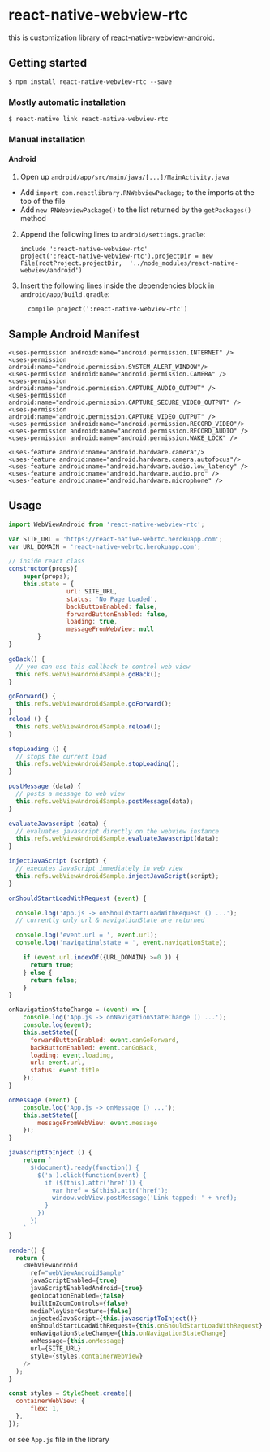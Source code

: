 
# react-native-webview-rtc

this is customization library of [react-native-webview-android](https://github.com/lucasferreira/react-native-webview-android).

## Getting started

`$ npm install react-native-webview-rtc --save`

### Mostly automatic installation

`$ react-native link react-native-webview-rtc`

### Manual installation


#### Android

1. Open up `android/app/src/main/java/[...]/MainActivity.java`
  - Add `import com.reactlibrary.RNWebviewPackage;` to the imports at the top of the file
  - Add `new RNWebviewPackage()` to the list returned by the `getPackages()` method
2. Append the following lines to `android/settings.gradle`:
  	```
  	include ':react-native-webview-rtc'
  	project(':react-native-webview-rtc').projectDir = new File(rootProject.projectDir, 	'../node_modules/react-native-webview/android')
  	```
3. Insert the following lines inside the dependencies block in `android/app/build.gradle`:
  	```
      compile project(':react-native-webview-rtc')
  	```

## Sample Android Manifest

```
<uses-permission android:name="android.permission.INTERNET" />
<uses-permission android:name="android.permission.SYSTEM_ALERT_WINDOW"/>
<uses-permission android:name="android.permission.CAMERA" />
<uses-permission android:name="android.permission.CAPTURE_AUDIO_OUTPUT" />
<uses-permission android:name="android.permission.CAPTURE_SECURE_VIDEO_OUTPUT" />
<uses-permission android:name="android.permission.CAPTURE_VIDEO_OUTPUT" />
<uses-permission android:name="android.permission.RECORD_VIDEO"/>
<uses-permission android:name="android.permission.RECORD_AUDIO" />
<uses-permission android:name="android.permission.WAKE_LOCK" />

<uses-feature android:name="android.hardware.camera"/>
<uses-feature android:name="android.hardware.camera.autofocus"/>
<uses-feature android:name="android.hardware.audio.low_latency" />
<uses-feature android:name="android.hardware.audio.pro" />
<uses-feature android:name="android.hardware.microphone" />
```

## Usage
```javascript
import WebViewAndroid from 'react-native-webview-rtc';

var SITE_URL = 'https://react-native-webrtc.herokuapp.com';
var URL_DOMAIN = 'react-native-webrtc.herokuapp.com';

// inside react class
constructor(props){
    super(props);
    this.state = {
                url: SITE_URL,
                status: 'No Page Loaded',
                backButtonEnabled: false,
                forwardButtonEnabled: false,
                loading: true,
                messageFromWebView: null
        }
}

goBack() {
  // you can use this callback to control web view
  this.refs.webViewAndroidSample.goBack();
}

goForward() {
  this.refs.webViewAndroidSample.goForward();
}
reload () {
  this.refs.webViewAndroidSample.reload();
}

stopLoading () {
  // stops the current load
  this.refs.webViewAndroidSample.stopLoading();
}

postMessage (data) {
  // posts a message to web view
  this.refs.webViewAndroidSample.postMessage(data);
}

evaluateJavascript (data) {
  // evaluates javascript directly on the webview instance
  this.refs.webViewAndroidSample.evaluateJavascript(data);
}

injectJavaScript (script) {
  // executes JavaScript immediately in web view
  this.refs.webViewAndroidSample.injectJavaScript(script);
}

onShouldStartLoadWithRequest (event) {

  console.log('App.js -> onShouldStartLoadWithRequest () ...');
  // currently only url & navigationState are returned

  console.log('event.url = ', event.url);
  console.log('navigatinalstate = ', event.navigationState);

    if (event.url.indexOf({URL_DOMAIN} >=0 )) {
      return true;
    } else {
      return false;
    }
}

onNavigationStateChange = (event) => {
    console.log('App.js -> onNavigationStateChange () ...');
    console.log(event);
    this.setState({
      forwardButtonEnabled: event.canGoForward,
      backButtonEnabled: event.canGoBack,
      loading: event.loading,
      url: event.url,
      status: event.title
    });
}

onMessage (event) {
    console.log('App.js -> onMessage () ...');
    this.setState({
        messageFromWebView: event.message
    });
}

javascriptToInject () {
    return `
      $(document).ready(function() {
        $('a').click(function(event) {
          if ($(this).attr('href')) {
            var href = $(this).attr('href');
            window.webView.postMessage('Link tapped: ' + href);
          }
        })
      })
    `
}

render() {
  return (
    <WebViewAndroid
      ref="webViewAndroidSample"
      javaScriptEnabled={true}
      javaScriptEnabledAndroid={true}
      geolocationEnabled={false}
      builtInZoomControls={false}
      mediaPlayUserGesture={false}
      injectedJavaScript={this.javascriptToInject()}
      onShouldStartLoadWithRequest={this.onShouldStartLoadWithRequest}
      onNavigationStateChange={this.onNavigationStateChange}
      onMessage={this.onMessage}
      url={SITE_URL}
      style={styles.containerWebView}
    />
  );
}

const styles = StyleSheet.create({
  containerWebView: {
      flex: 1,
  },
});
```

or see `App.js` file in the library
  